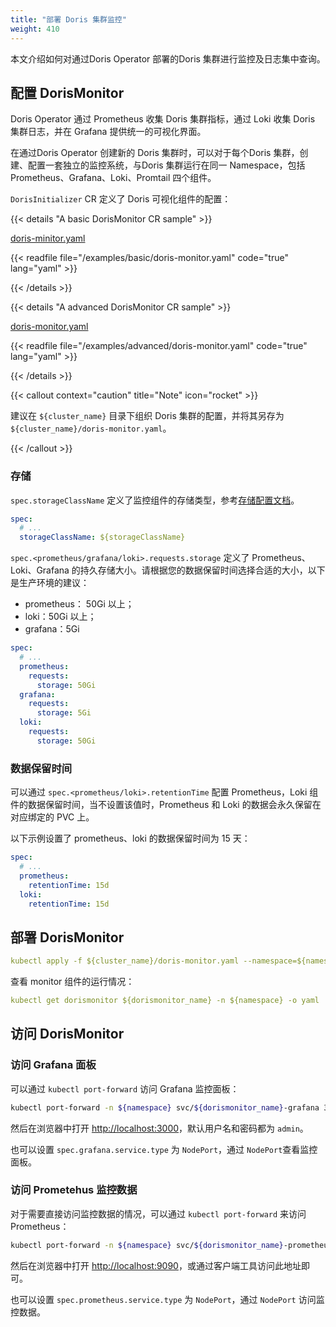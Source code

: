 ```yaml
---
title: "部署 Doris 集群监控"
weight: 410
---
```


本文介绍如何对通过Doris Operator 部署的Doris 集群进行监控及日志集中查询。

## 配置 DorisMonitor

Doris Operator 通过 Prometheus 收集 Doris 集群指标，通过 Loki 收集 Doris 集群日志，并在 Grafana 提供统一的可视化界面。

在通过Doris Operator 创建新的 Doris 集群时，可以对于每个Doris 集群，创建、配置一套独立的监控系统，与Doris 集群运行在同一
Namespace，包括 Prometheus、Grafana、Loki、Promtail 四个组件。

`DorisInitializer` CR 定义了 Doris 可视化组件的配置：

{{< details "A basic DorisMonitor CR sample" >}}

[doris-minitor.yaml](https://github.com/linsoss/doris-operator/blob/dev/examples/basic/doris-monitor.yaml)

{{< readfile file="/examples/basic/doris-monitor.yaml" code="true" lang="yaml" >}}

{{< /details >}}

{{< details "A advanced DorisMonitor CR sample" >}}

[doris-monitor.yaml](https://github.com/linsoss/doris-operator/blob/dev/examples/advanced/doris-monitor.yaml)

{{< readfile file="/examples/advanced/doris-monitor.yaml" code="true" lang="yaml" >}}

{{< /details >}}

{{< callout context="caution" title="Note" icon="rocket"  >}}

建议在 `${cluster_name}` 目录下组织 Doris 集群的配置，并将其另存为 `${cluster_name}/doris-monitor.yaml`。

{{< /callout >}}

### 存储

`spec.storageClassName` 定义了监控组件的存储类型，参考[存储配置文档](../configure-storage-class/)。

```yaml
spec:
  # ...
  storageClassName: ${storageClassName}
```

`spec.<prometheus/grafana/loki>.requests.storage`  定义了 Prometheus、Loki、Grafana 的持久存储大小。请根据您的数据保留时间选择合适的大小，以下是生产环境的建议：

- prometheus： 50Gi 以上；
- loki：50Gi 以上；
- grafana：5Gi

```yaml
spec:
  # ...
  prometheus:
    requests:
      storage: 50Gi
  grafana:
    requests:
      storage: 5Gi
  loki:
    requests:
      storage: 50Gi
```

### 数据保留时间

可以通过 `spec.<prometheus/loki>.retentionTime`  配置 Prometheus，Loki 组件的数据保留时间，当不设置该值时，Prometheus 和
Loki 的数据会永久保留在对应绑定的 PVC 上。

以下示例设置了 prometheus、loki 的数据保留时间为 15 天：

```yaml
spec:
  # ...
  prometheus:
    retentionTime: 15d
  loki:
    retentionTime: 15d
```

## 部署 DorisMonitor

```yaml
kubectl apply -f ${cluster_name}/doris-monitor.yaml --namespace=${namespace}
```

查看 monitor 组件的运行情况：

```yaml
kubectl get dorismonitor ${dorismonitor_name} -n ${namespace} -o yaml
```

## 访问 DorisMonitor

### 访问 Grafana 面板

可以通过 `kubectl port-forward` 访问 Grafana 监控面板：

```bash
kubectl port-forward -n ${namespace} svc/${dorismonitor_name}-grafana 3000:3000
```

然后在浏览器中打开 [http://localhost:3000](http://localhost:3000/)，默认用户名和密码都为 `admin`。

也可以设置 `spec.grafana.service.type` 为 `NodePort`，通过 `NodePort`查看监控面板。

### 访问 Prometehus 监控数据

对于需要直接访问监控数据的情况，可以通过 `kubectl port-forward` 来访问 Prometheus：

```bash
kubectl port-forward -n ${namespace} svc/${dorismonitor_name}-prometheus 9090:9090 
```

然后在浏览器中打开 [http://localhost:9090](http://localhost:9090/)，或通过客户端工具访问此地址即可。

也可以设置 `spec.prometheus.service.type` 为 `NodePort`，通过 `NodePort` 访问监控数据。
